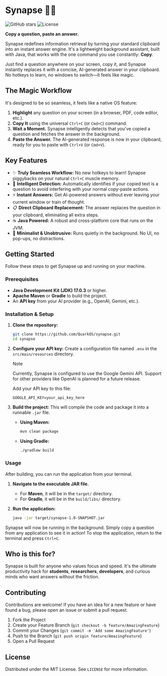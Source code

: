 # Synapse 🧠✨

![GitHub stars](https://img.shields.io/github/stars/QuarkOS/synapse)
![License](https://img.shields.io/github/license/QuarkOS/synapse)

**Copy a question, paste an answer.**

Synapse redefines information retrieval by turning your standard clipboard into an instant answer engine. It's a lightweight background assistant, built with Java, that works with the one command you use constantly: **Copy**.

Just find a question anywhere on your screen, copy it, and Synapse instantly replaces it with a concise, AI-generated answer in your clipboard. No hotkeys to learn, no windows to switch—it feels like magic.

<!-- 
**RECOMMENDATION:** Create a short screen recording of the workflow (highlighting text, pressing Ctrl+C, then pasting the answer in a notepad) and convert it to a GIF. Upload it to your repo and replace this comment block with the link.
Example: ![Synapse Demo GIF](link-to-your-gif.gif) 
-->

## The Magic Workflow

It's designed to be so seamless, it feels like a native OS feature:

1.  **Highlight** any question on your screen (in a browser, PDF, code editor, etc.).
2.  **Copy It** using the universal `Ctrl+C` (or `Cmd+C`) command.
3.  **Wait a Moment.** Synapse intelligently detects that you've copied a question and fetches the answer in the background.
4.  **Paste the Answer.** The AI-generated response is now in your clipboard, ready for you to paste with `Ctrl+V` (or `Cmd+V`).

## Key Features

*   ✨ **Truly Seamless Workflow:** No new hotkeys to learn! Synapse piggybacks on your natural `Ctrl+C` muscle memory.
*   🧠 **Intelligent Detection:** Automatically identifies if your copied text is a question to avoid interfering with your normal copy-paste actions.
*   ⚡ **Instant Answers:** Get AI-powered answers without ever leaving your current window or train of thought.
*   📋 **Direct Clipboard Replacement:** The answer replaces the question in your clipboard, eliminating all extra steps.
*   ☕ **Java Powered:** A robust and cross-platform core that runs on the JVM.
*   🤫 **Minimalist & Unobtrusive:** Runs quietly in the background. No UI, no pop-ups, no distractions.

## Getting Started

Follow these steps to get Synapse up and running on your machine.

### Prerequisites

*   **Java Development Kit (JDK) 17.0.3** or higher.
*   **Apache Maven** or **Gradle** to build the project.
*   An **API key** from your AI provider (e.g., OpenAI, Gemini, etc.).

### Installation & Setup

1.  **Clone the repository:**
    ```sh
    git clone https://github.com/QuarkOS/synapse.git
    cd synapse
    ```

2.  **Configure your API key:**
    Create a configuration file named `.env` in the `src/main/resources` directory. 
    
    > [!NOTE]
    > Currently, Synapse is configured to use the Google Gemini API. Support for other providers like OpenAI is planned for a future release.

    Add your API key to this file:
    ```properties
    GOOGLE_API_KEY=your_api_key_here
    ```

3.  **Build the project:**
    This will compile the code and package it into a runnable `.jar` file.

    *   **Using Maven:**
        ```sh
        mvn clean package
        ```
    *   **Using Gradle:**
        ```sh
        ./gradlew build
        ```

### Usage

After building, you can run the application from your terminal.

1.  **Navigate to the executable JAR file.**
    *   For **Maven**, it will be in the `target/` directory.
    *   For **Gradle**, it will be in the `build/libs/` directory.

2.  **Run the application:**
    ```sh
    java -jar target/synapse-1.0-SNAPSHOT.jar
    ```

Synapse will now be running in the background. Simply copy a question from any application to see it in action! To stop the application, return to the terminal and press `Ctrl+C`.

## Who is this for?

Synapse is built for anyone who values focus and speed. It's the ultimate productivity hack for **students**, **researchers**, **developers**, and curious minds who want answers without the friction.

## Contributing

Contributions are welcome! If you have an idea for a new feature or have found a bug, please open an issue or submit a pull request.

1.  Fork the Project
2.  Create your Feature Branch (`git checkout -b feature/AmazingFeature`)
3.  Commit your Changes (`git commit -m 'Add some AmazingFeature'`)
4.  Push to the Branch (`git push origin feature/AmazingFeature`)
5.  Open a Pull Request

## License

Distributed under the MIT License. See `LICENSE` for more information.
